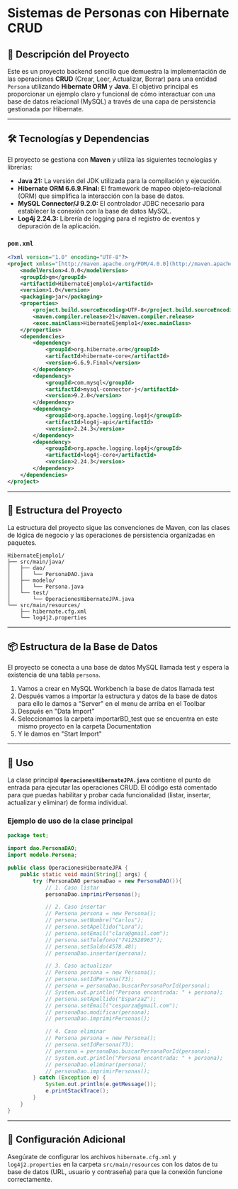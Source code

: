 # Sistemas de Personas con Hibernate CRUD

## 📜 Descripción del Proyecto

Este es un proyecto backend sencillo que demuestra la implementación de las operaciones **CRUD** (Crear, Leer, Actualizar, Borrar) para una entidad `Persona` utilizando **Hibernate ORM** y **Java**. El objetivo principal es proporcionar un ejemplo claro y funcional de cómo interactuar con una base de datos relacional (MySQL) a través de una capa de persistencia gestionada por Hibernate.

---

## 🛠️ Tecnologías y Dependencias

El proyecto se gestiona con **Maven** y utiliza las siguientes tecnologías y librerías:

* **Java 21:** La versión del JDK utilizada para la compilación y ejecución.
* **Hibernate ORM 6.6.9.Final:** El framework de mapeo objeto-relacional (ORM) que simplifica la interacción con la base de datos.
* **MySQL Connector/J 9.2.0:** El controlador JDBC necesario para establecer la conexión con la base de datos MySQL.
* **Log4j 2.24.3:** Librería de logging para el registro de eventos y depuración de la aplicación.

### `pom.xml`

```xml
<?xml version="1.0" encoding="UTF-8"?>
<project xmlns="[http://maven.apache.org/POM/4.0.0](http://maven.apache.org/POM/4.0.0)" xmlns:xsi="[http://www.w3.org/2001/XMLSchema-instance](http://www.w3.org/2001/XMLSchema-instance)" xsi:schemaLocation="[http://maven.apache.org/POM/4.0.0](http://maven.apache.org/POM/4.0.0) [http://maven.apache.org/xsd/maven-4.0.0.xsd](http://maven.apache.org/xsd/maven-4.0.0.xsd)">
    <modelVersion>4.0.0</modelVersion>
    <groupId>gm</groupId>
    <artifactId>HibernateEjemplo1</artifactId>
    <version>1.0</version>
    <packaging>jar</packaging>
    <properties>
        <project.build.sourceEncoding>UTF-8</project.build.sourceEncoding>
        <maven.compiler.release>21</maven.compiler.release>
        <exec.mainClass>HibernateEjemplo1</exec.mainClass>
    </properties>
    <dependencies>
        <dependency>
            <groupId>org.hibernate.orm</groupId>
            <artifactId>hibernate-core</artifactId>
            <version>6.6.9.Final</version>
        </dependency>
        <dependency>
            <groupId>com.mysql</groupId>
            <artifactId>mysql-connector-j</artifactId>
            <version>9.2.0</version>
        </dependency>
        <dependency>
            <groupId>org.apache.logging.log4j</groupId>
            <artifactId>log4j-api</artifactId>
            <version>2.24.3</version>
        </dependency>
        <dependency>
            <groupId>org.apache.logging.log4j</groupId>
            <artifactId>log4j-core</artifactId>
            <version>2.24.3</version>
        </dependency>
    </dependencies>
</project>
```

---

## 📂 Estructura del Proyecto

La estructura del proyecto sigue las convenciones de Maven, con las clases de lógica de negocio y las operaciones de persistencia organizadas en paquetes.

```
HibernateEjemplo1/
├── src/main/java/
│   ├── dao/
│   │   └── PersonaDAO.java
│   ├── modelo/
│   │   └── Persona.java
│   └── test/
│       └── OperacionesHibernateJPA.java
└── src/main/resources/
    ├── hibernate.cfg.xml
    └── log4j2.properties
```

---

## 📦 Estructura de la Base de Datos

El proyecto se conecta a una base de datos MySQL llamada test y espera la existencia de una tabla `persona`.

1. Vamos a crear en MySQL Workbench la base de datos llamada test
2. Después vamos a importar la estructura y datos de la base de datos para ello le damos a "Server" en el menu de arriba en el Toolbar
3. Después en "Data Import"
4. Seleccionamos la carpeta importarBD_test que se encuentra en este mismo proyecto en la carpeta Documentation
5. Y le damos en "Start Import" 

---

## 🚀 Uso

La clase principal **`OperacionesHibernateJPA.java`** contiene el punto de entrada para ejecutar las operaciones CRUD. El código está comentado para que puedas habilitar y probar cada funcionalidad (listar, insertar, actualizar y eliminar) de forma individual.

### Ejemplo de uso de la clase principal

```java
package test;

import dao.PersonaDAO;
import modelo.Persona;

public class OperacionesHibernateJPA {
    public static void main(String[] args) {
        try (PersonaDAO personaDao = new PersonaDAO()){
            // 1. Caso listar
            personaDao.imprimirPersonas();

            // 2. Caso insertar
            // Persona persona = new Persona();
            // persona.setNombre("Carlos");
            // persona.setApellido("Lara");
            // persona.setEmail("clara@gmail.com");
            // persona.setTelefono("7412528963");
            // persona.setSaldo(4578.48);
            // personaDao.insertar(persona);

            // 3. Caso actualizar
            // Persona persona = new Persona();
            // persona.setIdPersona(73);
            // persona = personaDao.buscarPersonaPorId(persona);
            // System.out.println("Persona encontrada: " + persona);
            // persona.setApellido("Esparza2");
            // persona.setEmail("cesparza@gmail.com");
            // personaDao.modificar(persona);
            // personaDao.imprimirPersonas();

            // 4. Caso eliminar
            // Persona persona = new Persona();
            // persona.setIdPersona(73);
            // persona = personaDao.buscarPersonaPorId(persona);
            // System.out.println("Persona encontrada: " + persona);
            // personaDao.eliminar(persona);
            // personaDao.imprimirPersonas();
        } catch (Exception e) {
            System.out.println(e.getMessage());
            e.printStackTrace();
        }
    }
}
```

---

## 🔧 Configuración Adicional

Asegúrate de configurar los archivos `hibernate.cfg.xml` y `log4j2.properties` en la carpeta `src/main/resources` con los datos de tu base de datos (URL, usuario y contraseña) para que la conexión funcione correctamente.

